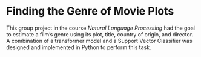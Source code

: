 # Finding the Genre of Movie Plots

This group project in the course *Natural Language Processing* had the goal to estimate a film’s genre using its plot, title, country of origin, and director. A combination of a transformer model and a Support Vector Classifier was designed and implemented in Python to perform this task.
